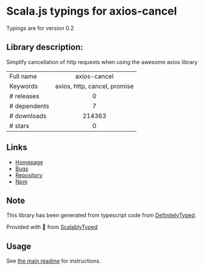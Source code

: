 
# Scala.js typings for axios-cancel

Typings are for version 0.2

## Library description:
Simplify cancellation of http requests when using the awesome axios library

|                    |                 |
| ------------------ | :-------------: |
| Full name          | axios-cancel |
| Keywords           | axios, http, cancel, promise |
| # releases         | 0 |
| # dependents       | 7 |
| # downloads        | 214363 |
| # stars            | 0 |

## Links
- [Homepage](https://github.com/thaerlabs/axios-cancel#readme)
- [Bugs](https://github.com/thaerlabs/axios-cancel/issues)
- [Repository](https://github.com/thaerlabs/axios-cancel)
- [Npm](https://www.npmjs.com/package/axios-cancel)
    


## Note
This library has been generated from typescript code from [DefinitelyTyped](https://definitelytyped.org).

Provided with :purple_heart: from [ScalablyTyped](https://github.com/oyvindberg/ScalablyTyped)

## Usage
See [the main readme](../../readme.md) for instructions.


